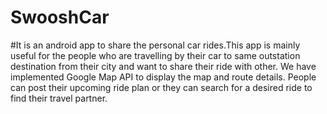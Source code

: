 # SwooshCar
#It is an android app to share the personal car rides.This app is mainly useful for the people who are travelling
by their car to same outstation destination from their city and want to share their ride with other.
We have implemented Google Map API to display the map and route details. People can post their upcoming
ride plan or they can search for a desired ride to find their travel partner.
